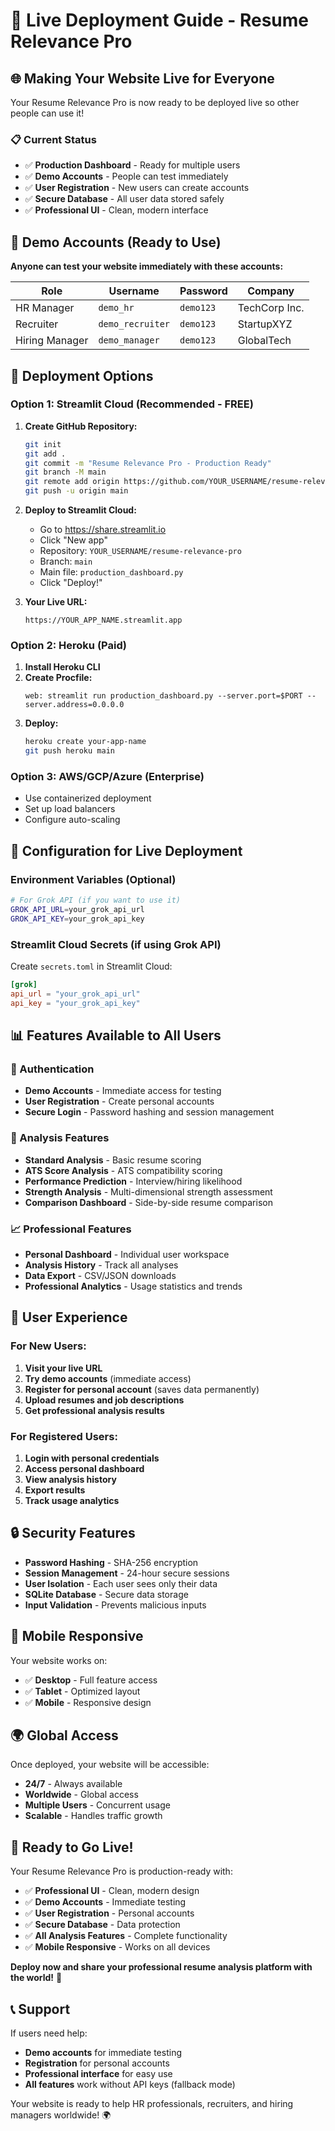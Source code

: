 # 🚀 Live Deployment Guide - Resume Relevance Pro

## 🌐 Making Your Website Live for Everyone

Your Resume Relevance Pro is now ready to be deployed live so other people can use it!

### 📋 Current Status
- ✅ **Production Dashboard** - Ready for multiple users
- ✅ **Demo Accounts** - People can test immediately
- ✅ **User Registration** - New users can create accounts
- ✅ **Secure Database** - All user data stored safely
- ✅ **Professional UI** - Clean, modern interface

## 🎯 Demo Accounts (Ready to Use)

**Anyone can test your website immediately with these accounts:**

| Role | Username | Password | Company |
|------|----------|----------|---------|
| HR Manager | `demo_hr` | `demo123` | TechCorp Inc. |
| Recruiter | `demo_recruiter` | `demo123` | StartupXYZ |
| Hiring Manager | `demo_manager` | `demo123` | GlobalTech |

## 🚀 Deployment Options

### Option 1: Streamlit Cloud (Recommended - FREE)

1. **Create GitHub Repository:**
   ```bash
   git init
   git add .
   git commit -m "Resume Relevance Pro - Production Ready"
   git branch -M main
   git remote add origin https://github.com/YOUR_USERNAME/resume-relevance-pro.git
   git push -u origin main
   ```

2. **Deploy to Streamlit Cloud:**
   - Go to https://share.streamlit.io
   - Click "New app"
   - Repository: `YOUR_USERNAME/resume-relevance-pro`
   - Branch: `main`
   - Main file: `production_dashboard.py`
   - Click "Deploy!"

3. **Your Live URL:**
   ```
   https://YOUR_APP_NAME.streamlit.app
   ```

### Option 2: Heroku (Paid)

1. **Install Heroku CLI**
2. **Create Procfile:**
   ```
   web: streamlit run production_dashboard.py --server.port=$PORT --server.address=0.0.0.0
   ```
3. **Deploy:**
   ```bash
   heroku create your-app-name
   git push heroku main
   ```

### Option 3: AWS/GCP/Azure (Enterprise)

- Use containerized deployment
- Set up load balancers
- Configure auto-scaling

## 🔧 Configuration for Live Deployment

### Environment Variables (Optional)
```bash
# For Grok API (if you want to use it)
GROK_API_URL=your_grok_api_url
GROK_API_KEY=your_grok_api_key
```

### Streamlit Cloud Secrets (if using Grok API)
Create `secrets.toml` in Streamlit Cloud:
```toml
[grok]
api_url = "your_grok_api_url"
api_key = "your_grok_api_key"
```

## 📊 Features Available to All Users

### 🔐 Authentication
- **Demo Accounts** - Immediate access for testing
- **User Registration** - Create personal accounts
- **Secure Login** - Password hashing and session management

### 🔬 Analysis Features
- **Standard Analysis** - Basic resume scoring
- **ATS Score Analysis** - ATS compatibility scoring
- **Performance Prediction** - Interview/hiring likelihood
- **Strength Analysis** - Multi-dimensional strength assessment
- **Comparison Dashboard** - Side-by-side resume comparison

### 📈 Professional Features
- **Personal Dashboard** - Individual user workspace
- **Analysis History** - Track all analyses
- **Data Export** - CSV/JSON downloads
- **Professional Analytics** - Usage statistics and trends

## 🎯 User Experience

### For New Users:
1. **Visit your live URL**
2. **Try demo accounts** (immediate access)
3. **Register for personal account** (saves data permanently)
4. **Upload resumes and job descriptions**
5. **Get professional analysis results**

### For Registered Users:
1. **Login with personal credentials**
2. **Access personal dashboard**
3. **View analysis history**
4. **Export results**
5. **Track usage analytics**

## 🔒 Security Features

- **Password Hashing** - SHA-256 encryption
- **Session Management** - 24-hour secure sessions
- **User Isolation** - Each user sees only their data
- **SQLite Database** - Secure data storage
- **Input Validation** - Prevents malicious inputs

## 📱 Mobile Responsive

Your website works on:
- ✅ **Desktop** - Full feature access
- ✅ **Tablet** - Optimized layout
- ✅ **Mobile** - Responsive design

## 🌍 Global Access

Once deployed, your website will be accessible:
- **24/7** - Always available
- **Worldwide** - Global access
- **Multiple Users** - Concurrent usage
- **Scalable** - Handles traffic growth

## 🎉 Ready to Go Live!

Your Resume Relevance Pro is production-ready with:
- ✅ **Professional UI** - Clean, modern design
- ✅ **Demo Accounts** - Immediate testing
- ✅ **User Registration** - Personal accounts
- ✅ **Secure Database** - Data protection
- ✅ **All Analysis Features** - Complete functionality
- ✅ **Mobile Responsive** - Works on all devices

**Deploy now and share your professional resume analysis platform with the world!** 🚀

## 📞 Support

If users need help:
- **Demo accounts** for immediate testing
- **Registration** for personal accounts
- **Professional interface** for easy use
- **All features** work without API keys (fallback mode)

Your website is ready to help HR professionals, recruiters, and hiring managers worldwide! 🌍
